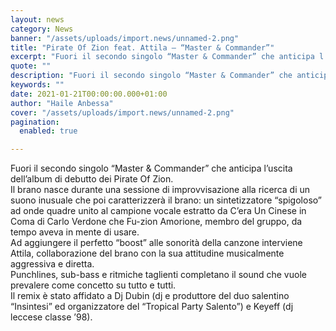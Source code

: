 ```yaml
---
layout: news
category: News
banner: "/assets/uploads/import.news/unnamed-2.png"
title: "Pirate Of Zion feat. Attila – “Master & Commander”"
excerpt: "Fuori il secondo singolo “Master & Commander” che anticipa l’uscita dell’album di debutto dei Pirate Of Zion. Il brano nasce durante una sessione di improvvisazione alla ricerca di un suono inusuale che poi caratterizzerà il brano: un sintetizzatore “spigoloso” ad onde quadre unito al campione vocale estratto da C’era Un Cinese in Coma di Carlo [&hellip"
quote: ""
description: "Fuori il secondo singolo “Master & Commander” che anticipa l’uscita dell’album di debutto dei Pirate Of Zion. Il brano nasce durante una sessione di improvvisazione alla ricerca di un suono inusuale che poi caratterizzerà il brano: un sintetizzatore “spigoloso” ad onde quadre unito al campione vocale estratto da C’era Un Cinese in Coma di Carlo [&hellip"
keywords: ""
date: 2021-01-21T00:00:00.000+01:00
author: "Haile Anbessa"
cover: "/assets/uploads/import.news/unnamed-2.png"
pagination:
  enabled: true

---
```


Fuori il secondo singolo “Master & Commander” che anticipa l’uscita dell’album di debutto dei Pirate Of Zion.  
Il brano nasce durante una sessione di improvvisazione alla ricerca di un suono inusuale che poi caratterizzerà il brano: un sintetizzatore “spigoloso” ad onde quadre unito al campione vocale estratto da C’era Un Cinese in Coma di Carlo Verdone che Fu-zion Amorione, membro del gruppo, da tempo aveva in mente di usare.  
Ad aggiungere il perfetto “boost” alle sonorità della canzone interviene Attila, collaborazione del brano con la sua attitudine musicalmente aggressiva e diretta.  
Punchlines, sub-bass e ritmiche taglienti completano il sound che vuole prevalere come concetto su tutto e tutti.  
Il remix è stato affidato a Dj Dubin (dj e produttore del duo salentino “Insintesi” ed organizzatore del “Tropical Party Salento”) e Keyeff (dj leccese classe ’98).